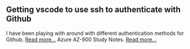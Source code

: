## Getting vscode to use ssh to authenticate with Github
I have been playing with around with different authentication methods for Github.
[Read more...](posts/public/10052022)
Azure AZ-900 Study Notes.
[Read more...](posts/public/az-900-study-notes)

